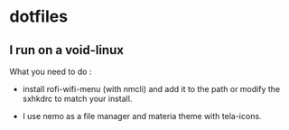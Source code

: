 # dotfiles

## I run on a void-linux 
What you need to do :

- install rofi-wifi-menu (with nmcli) and add it to the path or modify the sxhkdrc to match your install.

- I use nemo as a file manager and materia theme with tela-icons.




